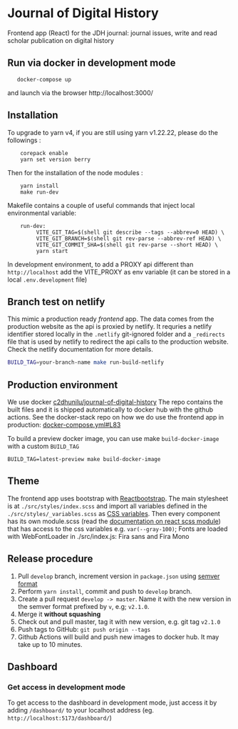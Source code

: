 # Journal of Digital History

Frontend app (React) for the JDH journal: journal issues, write and read scholar publication on digital history

## Run via docker in development mode

```
   docker-compose up
```

and launch via the browser http://localhost:3000/

## Installation

To upgrade to yarn v4, if you are still using yarn v1.22.22, please do the followings :

```
    corepack enable
    yarn set version berry
```

Then for the installation of the node modules :

```
    yarn install
    make run-dev
```

Makefile contains a couple of useful commands that inject local environmental variable:

```
    run-dev:
         VITE_GIT_TAG=$(shell git describe --tags --abbrev=0 HEAD) \
         VITE_GIT_BRANCH=$(shell git rev-parse --abbrev-ref HEAD) \
         VITE_GIT_COMMIT_SHA=$(shell git rev-parse --short HEAD) \
         yarn start
```

In development environment, to add a PROXY api different than `http://localhost` add the VITE_PROXY as env variable (it can be stored in a local `.env.development` file)

## Branch test on netlify

This mimic a production ready _frontend_ app. The data comes from the production website as the api is proxied by netlify.
It requries a netlify identifier stored locally in the `.netlify` git-ignored folder and a `_redirects` file that is used by netlify to redirect the api calls to the production website. Check the netlify documentation for more details.

```bash
BUILD_TAG=your-branch-name make run-build-netlify
```

## Production environment

We use docker [c2dhunilu/journal-of-digital-history](https://hub.docker.com/repository/docker/c2dhunilu/journal-of-digital-history)
The repo contains the built files and it is shipped automatically to docker hub with the github actions.
See the docker-stack repo on how we do use the frontend app in production:
[docker-compose.yml#L83](https://github.com/C2DH/journal-digital-history-docker-stack/blob/master/docker-compose.yml#L83)

To build a preview docker image, you can use make `build-docker-image` with a custom `BUILD_TAG`

```
BUILD_TAG=latest-preview make build-docker-image
```

## Theme

The frontend app uses bootstrap with [Reactbootstrap](https://react-bootstrap.github.io/getting-started/introduction). The main stylesheet is at `./src/styles/index.scss` and import all variables defined in the `./src/styles/_variables.scss` as [CSS variables](https://developer.mozilla.org/en-US/docs/Web/CSS/Using_CSS_custom_properties).
Then every component has its own module.scss (read the [documentation on react scss module](https://create-react-app.dev/docs/adding-a-css-modules-stylesheet/)) that has access to the css variables e.g. `var(--gray-100)`;
Fonts are loaded with WebFontLoader in ./src/index.js: Fira sans and Fira Mono

## Release procedure

1. Pull `develop` branch, increment version in `package.json` using [semver format](https://semver.org/)
2. Perform `yarn install`, commit and push to `develop` branch.
3. Create a pull request `develop -> master`. Name it with the new version in the semver format prefixed by `v`, e.g; `v2.1.0`.
4. Merge it **without squashing**
5. Check out and pull master, tag it with new version, e.g. git tag `v2.1.0`
6. Push tags to GitHub: `git push origin --tags`
7. Github Actions will build and push new images to docker hub. It may take up to 10 minutes.

## Dashboard

### Get access in development mode

To get access to the dashboard in development mode, just access it by adding `/dashboard/` to your localhost address (eg. `http://localhost:5173/dashboard/`)
